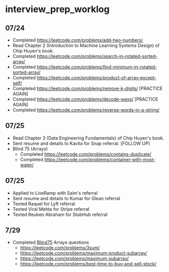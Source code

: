 # interview_prep_worklog

## 07/24
- Completed https://leetcode.com/problems/add-two-numbers/
- Read Chapter 2 (Introduction to Machine Learning Systems Design) of Chip Huyen's book.
- Completed https://leetcode.com/problems/search-in-rotated-sorted-array/
- Completed https://leetcode.com/problems/find-minimum-in-rotated-sorted-array/
- Completed https://leetcode.com/problems/product-of-array-except-self/
- Completed https://leetcode.com/problems/remove-k-digits/ [PRACTICE AGAIN]
- Completed https://leetcode.com/problems/decode-ways/ [PRACTICE AGAIN]
- Completed https://leetcode.com/problems/reverse-words-in-a-string/

## 07/25
- Read Chapter 3 (Data Engineering Fundamentals) of Chip Huyen's book.
- Sent resume and details to Kavita for Snap referral. [FOLLOW UP]
- Blind 75 (Arrays)
  - Completed https://leetcode.com/problems/contains-duplicate/
  - Completed https://leetcode.com/problems/container-with-most-water/

## 07/25
- Applied to LiveRamp with Saim's referral
- Sent resume and details to Kumar for Glean referral
- Texted Raquel for Lyft referral
- Texted Viral Mehta for Stripe referral
- Texted Reuben Abraham for StubHub referral

## 7/29
- Completed [Blind75](https://leetcode.com/discuss/general-discussion/460599/blind-75-leetcode-questions) Arrays questions
  - https://leetcode.com/problems/3sum/
  - https://leetcode.com/problems/maximum-product-subarray/
  - https://leetcode.com/problems/maximum-subarray/
  - https://leetcode.com/problems/best-time-to-buy-and-sell-stock/
